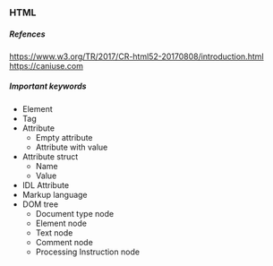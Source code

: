 ### HTML
##### Refences
https://www.w3.org/TR/2017/CR-html52-20170808/introduction.html
https://caniuse.com
##### Important keywords
* Element
* Tag
* Attribute
    * Empty attribute
    * Attribute with value
* Attribute struct
    * Name
    * Value
* IDL Attribute
* Markup language
* DOM tree
    * Document type node
    * Element node
    * Text node
    * Comment node
    * Processing Instruction node
